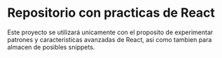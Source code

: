 # Repositorio con practicas de React

Este proyecto se utilizará unicamente con el proposito de experimentar patrones y caracteristicas avanzadas de React, asi como tambien para almacen de posibles snippets.
